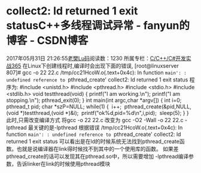 # collect2: ld returned 1 exit statusC++多线程调试异常 - fanyun的博客 - CSDN博客
2017年05月31日 21:26:55[老樊Lu码](https://me.csdn.net/fanyun_01)阅读数：1230
所属专栏：[C/C++/C#开发实战365](https://blog.csdn.net/column/details/c-plus-plus-01.html)
在Linux下创建线程时,编译时会出现下面的错误,
[root@linuxserver 807]# gcc -o 22 22.c
/tmp/cc21HcoW.o(.text+0x4c): In function `main':
: undefined reference to `pthread_create'
collect2: ld returned 1 exit status
程序为:
#include <unistd.h>
#include <pthread.h>
#include <stdio.h>
#include <stdlib.h>
void testthread(void)
{
printf("I
 am working.\n");
printf("I
 am stopping.\n");
pthread_exit(0);
}
int main(int argc,char *argv[])
{
int
 i=0;
pthread_t
 pid;
char
 *szP=NULL;
while(1)
{
 i++;
 pthread_create(&pid,NULL,(void
 *)testthread,(void *)&i);
 printf("ok%d,pid=%d\n",i,pid);
 sleep(5);
}
}
此时,只需改变编译方式
将gcc -o 22 22.c 改变为 gcc -O2 -Wall -o 22 22.c -lpthread
最关键的是-lpthread
根据错误
/tmp/cc21HcoW.o(.text+0x4c): In function `main':
: undefined reference to `pthread_create'
collect2: ld returned 1 exit status
可以看出是在ld的时候系统无法找到pthread_create函数。也就是说编译器在link得时候找不到其中的一个使用库的函数。
如果差pthread_create的话可以发现其在pthread.so中，所以需要增加 -lpthread编译参数，告诉linker在link的时候使用pthread模块
